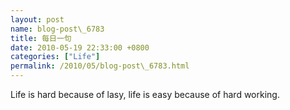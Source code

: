 ```yaml
---  
layout: post  
name: blog-post\_6783  
title: 每日一句  
date: 2010-05-19 22:33:00 +0800  
categories: ["Life"]  
permalink: /2010/05/blog-post\_6783.html  
---  
```

Life is hard because of lasy, life is easy because of hard working.
